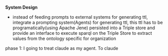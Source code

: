**System Design**
- instead of feeding prompts to external systems for generating ttl, integrate a prompting system(Agents) for generating ttl, this ttl has to be programatically(using Apache Jene) persisted into a Triple store and provide an interface to execute sparql on the Triple Store to extract values from the ontology specific for organization

phase 1:
I going to treat claude as my agent. To claude 